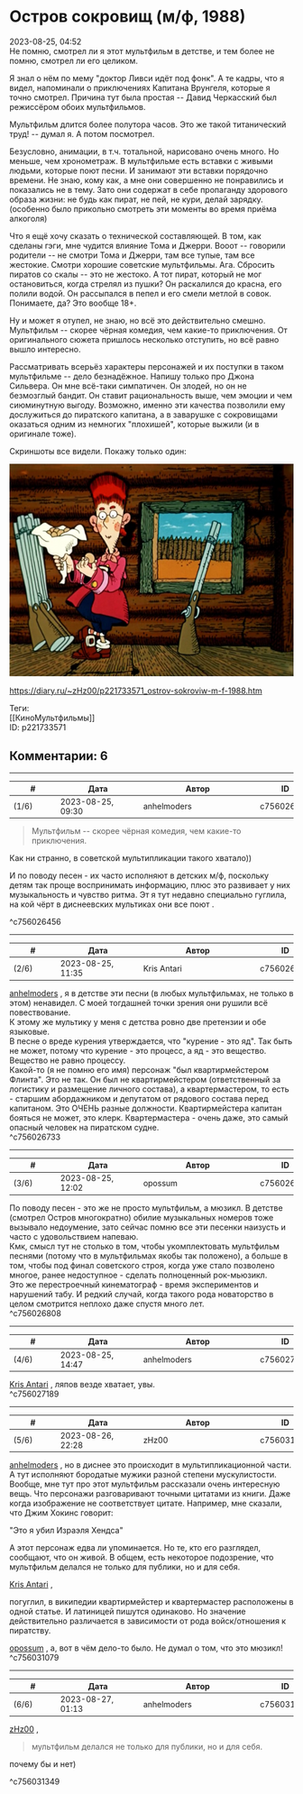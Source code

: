 Остров сокровищ (м/ф, 1988)
===========================

  
2023-08-25, 04:52  
 Не помню, смотрел ли я этот мультфильм в детстве, и тем более не помню, смотрел ли его целиком.   
   
 Я знал о нём по мему "доктор Ливси идёт под фонк". А те кадры, что я видел, напоминали о приключениях Капитана Врунгеля, которые я точно смотрел. Причина тут была простая -- Давид Черкасский был режиссёром обоих мультфильмов.   
   
 Мультфильм длится более полутора часов. Это же такой титанический труд! -- думал я. А потом посмотрел.   
   
 Безусловно, анимации, в т.ч. тотальной, нарисовано очень много. Но меньше, чем хронометраж. В мультфильме есть вставки с живыми людьми, которые поют песни. И занимают эти вставки порядочно времени. Не знаю, кому как, а мне они совершенно не понравились и показались не в тему. Зато они содержат в себе пропаганду здорового образа жизни: не будь как пират, не пей, не кури, делай зарядку. (особенно было прикольно смотреть эти моменты во время приёма алкоголя)   
   
 Что я ещё хочу сказать о технической составляющей. В том, как сделаны гэги, мне чудится влияние Тома и Джерри. Вооот -- говорили родители -- не смотри Тома и Джерри, там все тупые, там все жестокие. Смотри хорошие советские мультфильмы. Ага. Сбросить пиратов со скалы -- это не жестоко. А тот пират, который не мог остановиться, когда стрелял из пушки? Он раскалился до красна, его полили водой. Он рассыпался в пепел и его смели метлой в совок. Понимаете, да? Это вообще 18+.   
   
 Ну и может я отупел, не знаю, но всё это действительно смешно. Мультфильм -- скорее чёрная комедия, чем какие-то приключения. От оригинального сюжета пришлось несколько отступить, но всё равно вышло интересно.   
   
 Рассматривать всерьёз характеры персонажей и их поступки в таком мультфильме -- дело безнадёжное. Напишу только про Джона Сильвера. Он мне всё-таки симпатичен. Он злодей, но он не безмозглый бандит. Он ставит рациональность выше, чем эмоции и чем сиюминутную выгоду. Возможно, именно эти качества позволили ему дослужиться до пиратского капитана, а в заварушке с сокровищами оказаться одним из немногих "плохишей", которые выжили (и в оригинале тоже).   
   
 Скриншоты все видели. Покажу только один:   
   
   [![](pics/WZfenl.png)](https://yapx.ru/image/WZfen)     
  
<https://diary.ru/~zHz00/p221733571_ostrov-sokroviw-m-f-1988.htm>  
  
Теги:  
[[КиноМультфильмы]]  
ID: p221733571  


Комментарии: 6
--------------

  


---



|         #         |              Дата              |                     Автор                     |           ID           |
| --- | --- | --- | --- |
| (1/6) | 2023-08-25, 09:30 | anhelmoders | c756026456 |

  
  >Мультфильм -- скорее чёрная комедия, чем какие-то приключения.   
   
 Как ни странно, в советской мультипликации такого хватало))   
   
 И по поводу песен - их часто исполняют в детских м/ф, поскольку детям так проще воспринимать информацию, плюс это развивает у них музыкальность и чувство ритма. Эт я тут недавно специально гуглила,  на кой чёрт в диснеевских мультиках они все поют .  

   
 ^c756026456

---



|         #         |              Дата              |                     Автор                     |           ID           |
| --- | --- | --- | --- |
| (2/6) | 2023-08-25, 11:35 | Kris Antari | c756026733 |

  
  [anhelmoders](https://anhelmoders.diary.ru "No plans. Only wonders.")  , я в детстве эти песни (в любых мультфильмах, не только в этом) ненавидел. С моей тогдашней точки зрения они рушили всё повествование.   
 К этому же мультику у меня с детства ровно две претензии и обе языковые.   
 В песне о вреде курения утверждается, что "курение - это яд". Так быть не может, потому что курение - это процесс, а яд - это вещество. Вещество не равно процессу.   
 Какой-то (я не помню его имя) персонаж "был квартирмейстером Флинта". Это не так. Он был не квартирмейстером (ответственный за логистику и размещение личного состава), а квартермастером, то есть - старшим абордажником и депутатом от рядового состава перед капитаном. Это ОЧЕНЬ разные должности. Квартирмейстера капитан бояться не может, это клерк. Квартермастера - очень даже, это самый опасный человек на пиратском судне.   
 ^c756026733

---



|         #         |              Дата              |                     Автор                     |           ID           |
| --- | --- | --- | --- |
| (3/6) | 2023-08-25, 12:02 | opossum | c756026808 |

  
 По поводу песен - это же не просто мультфильм, а мюзикл. В детстве (смотрел Остров многократно) обилие музыкальных номеров тоже вызывало недоумение, зато сейчас помню все эти песенки наизусть и часто с удовольствием напеваю.   
 Кмк, смысл тут не столько в том, чтобы укомплектовать мультфильм песнями (потому что в мультфильмах якобы так положено), а больше в том, чтобы под финал советского строя, когда уже стало позволено многое, ранее недоступное - сделать полноценный рок-мьюзикл.   
 Это же перестроечный кинематограф - время экспериментов и нарушений табу. И редкий случай, когда такого рода новаторство в целом смотрится неплохо даже спустя много лет.   
 ^c756026808

---



|         #         |              Дата              |                     Автор                     |           ID           |
| --- | --- | --- | --- |
| (4/6) | 2023-08-25, 14:47 | anhelmoders | c756027189 |

  
  [Kris Antari](https://Kris-Antari.diary.ru "Animus Vox")  , ляпов везде хватает, увы.   
 ^c756027189

---



|         #         |              Дата              |                     Автор                     |           ID           |
| --- | --- | --- | --- |
| (5/6) | 2023-08-26, 22:28 | zHz00 | c756031079 |

  
  [anhelmoders](https://anhelmoders.diary.ru "No plans. Only wonders.")  , но в диснее это происходит в мультипликационной части. А тут исполняют бородатые мужики разной степени мускулистости. Вообще, мне тут про этот мультфильм рассказали очень интересную вещь. Что персонажи разговаривают точными цитатами из книги. Даже когда изображение не соответствует цитате. Например, мне сказали, что Джим Хокинс говорит:   
   
 "Это я убил Израэля Хендса"   
   
 А этот персонаж едва ли упоминается. Но те, кто его разглядел, сообщают, что он живой. В общем, есть некоторое подозрение, что мультфильм делался не только для публики, но и для себя.   
   
  [Kris Antari](https://Kris-Antari.diary.ru "Animus Vox")  ,   
   
 погуглил, в википедии квартирмейстер и квартермастер расположены в одной статье. И латиницей пишутся одинаково. Но значение действительно различается в зависимости от рода войск/отношения к пиратству.   
   
  [opossum](https://pssm.diary.ru "змей о двух головах")  , а, вот в чём дело-то было. Не думал о том, что это мюзикл!   
 ^c756031079

---



|         #         |              Дата              |                     Автор                     |           ID           |
| --- | --- | --- | --- |
| (6/6) | 2023-08-27, 01:13 | anhelmoders | c756031349 |

  
   [zHz00](https://zHz00.diary.ru "Untitled")  ,   
 >мультфильм делался не только для публики, но и для себя. 

   
  почему бы и нет) 

   
 ^c756031349